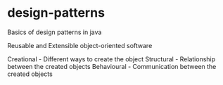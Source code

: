 # design-patterns
Basics of design patterns in java

Reusable and Extensible object-oriented software

Creational  - Different ways to create the object
Structural  - Relationship between the created objects
Behavioural - Communication between the created objects
